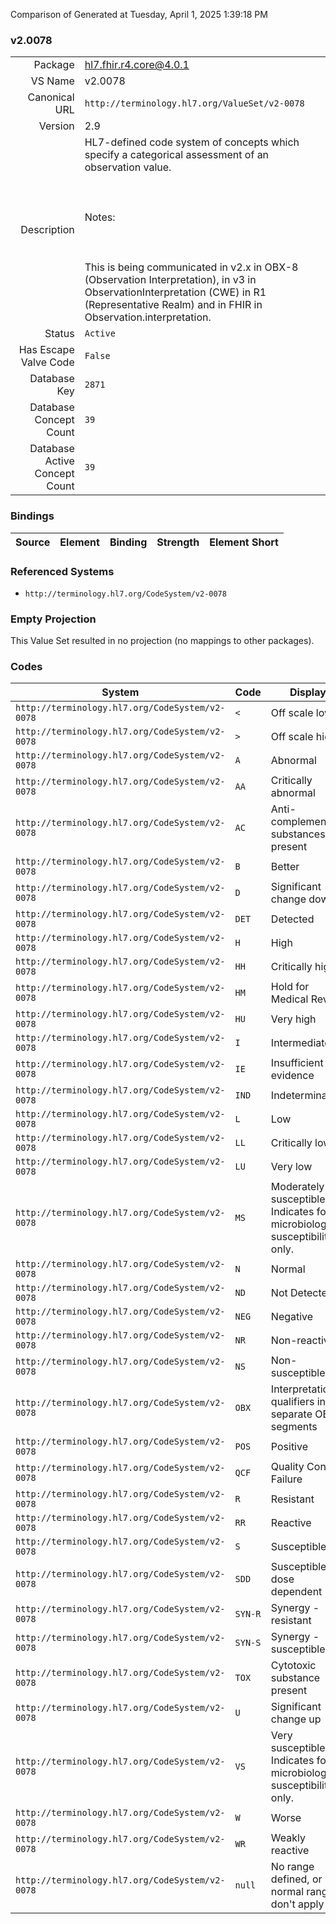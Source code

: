 Comparison of 
Generated at Tuesday, April 1, 2025 1:39:18 PM

### v2.0078

|      |     |
| ---: | --- |
| Package | hl7.fhir.r4.core@4.0.1 |
| VS Name | v2.0078 |
| Canonical URL | `http://terminology.hl7.org/ValueSet/v2-0078` |
| Version | 2.9 |
| Description | HL7-defined code system of concepts which specify a categorical assessment of an observation value.   <br/><br/>   <br/><br/>   Notes:<br/><br/>   <br/><br/>   This is being communicated in v2.x in OBX-8 (Observation Interpretation), in v3 in ObservationInterpretation (CWE) in R1 (Representative Realm) and in FHIR in    Observation.interpretation. |
| Status | `Active` |
| Has Escape Valve Code | `False` |
| Database Key | `2871` |
| Database Concept Count | `39` |
| Database Active Concept Count | `39` |
### Bindings

| Source | Element | Binding | Strength | Element Short |
| ------ | ------- | ------- | -------- | ------------- |

### Referenced Systems

* `http://terminology.hl7.org/CodeSystem/v2-0078`
### Empty Projection

This Value Set resulted in no projection (no mappings to other packages).

### Codes

| System | Code | Display |
| ------ | ---- | ------- |
| `http://terminology.hl7.org/CodeSystem/v2-0078` | `<` | Off scale low |
| `http://terminology.hl7.org/CodeSystem/v2-0078` | `>` | Off scale high |
| `http://terminology.hl7.org/CodeSystem/v2-0078` | `A` | Abnormal |
| `http://terminology.hl7.org/CodeSystem/v2-0078` | `AA` | Critically abnormal |
| `http://terminology.hl7.org/CodeSystem/v2-0078` | `AC` | Anti-complementary substances present |
| `http://terminology.hl7.org/CodeSystem/v2-0078` | `B` | Better |
| `http://terminology.hl7.org/CodeSystem/v2-0078` | `D` | Significant change down |
| `http://terminology.hl7.org/CodeSystem/v2-0078` | `DET` | Detected |
| `http://terminology.hl7.org/CodeSystem/v2-0078` | `H` | High |
| `http://terminology.hl7.org/CodeSystem/v2-0078` | `HH` | Critically high |
| `http://terminology.hl7.org/CodeSystem/v2-0078` | `HM` | Hold for Medical Review |
| `http://terminology.hl7.org/CodeSystem/v2-0078` | `HU` | Very high |
| `http://terminology.hl7.org/CodeSystem/v2-0078` | `I` | Intermediate |
| `http://terminology.hl7.org/CodeSystem/v2-0078` | `IE` | Insufficient evidence |
| `http://terminology.hl7.org/CodeSystem/v2-0078` | `IND` | Indeterminate |
| `http://terminology.hl7.org/CodeSystem/v2-0078` | `L` | Low |
| `http://terminology.hl7.org/CodeSystem/v2-0078` | `LL` | Critically low |
| `http://terminology.hl7.org/CodeSystem/v2-0078` | `LU` | Very low |
| `http://terminology.hl7.org/CodeSystem/v2-0078` | `MS` | Moderately susceptible. Indicates for microbiology susceptibilities only. |
| `http://terminology.hl7.org/CodeSystem/v2-0078` | `N` | Normal |
| `http://terminology.hl7.org/CodeSystem/v2-0078` | `ND` | Not Detected |
| `http://terminology.hl7.org/CodeSystem/v2-0078` | `NEG` | Negative |
| `http://terminology.hl7.org/CodeSystem/v2-0078` | `NR` | Non-reactive |
| `http://terminology.hl7.org/CodeSystem/v2-0078` | `NS` | Non-susceptible |
| `http://terminology.hl7.org/CodeSystem/v2-0078` | `OBX` | Interpretation qualifiers in separate OBX segments |
| `http://terminology.hl7.org/CodeSystem/v2-0078` | `POS` | Positive |
| `http://terminology.hl7.org/CodeSystem/v2-0078` | `QCF` | Quality Control Failure |
| `http://terminology.hl7.org/CodeSystem/v2-0078` | `R` | Resistant |
| `http://terminology.hl7.org/CodeSystem/v2-0078` | `RR` | Reactive |
| `http://terminology.hl7.org/CodeSystem/v2-0078` | `S` | Susceptible |
| `http://terminology.hl7.org/CodeSystem/v2-0078` | `SDD` | Susceptible-dose dependent |
| `http://terminology.hl7.org/CodeSystem/v2-0078` | `SYN-R` | Synergy - resistant |
| `http://terminology.hl7.org/CodeSystem/v2-0078` | `SYN-S` | Synergy - susceptible |
| `http://terminology.hl7.org/CodeSystem/v2-0078` | `TOX` | Cytotoxic substance present |
| `http://terminology.hl7.org/CodeSystem/v2-0078` | `U` | Significant change up |
| `http://terminology.hl7.org/CodeSystem/v2-0078` | `VS` | Very susceptible. Indicates for microbiology susceptibilities only. |
| `http://terminology.hl7.org/CodeSystem/v2-0078` | `W` | Worse |
| `http://terminology.hl7.org/CodeSystem/v2-0078` | `WR` | Weakly reactive |
| `http://terminology.hl7.org/CodeSystem/v2-0078` | `null` | No range defined, or normal ranges don't apply |
